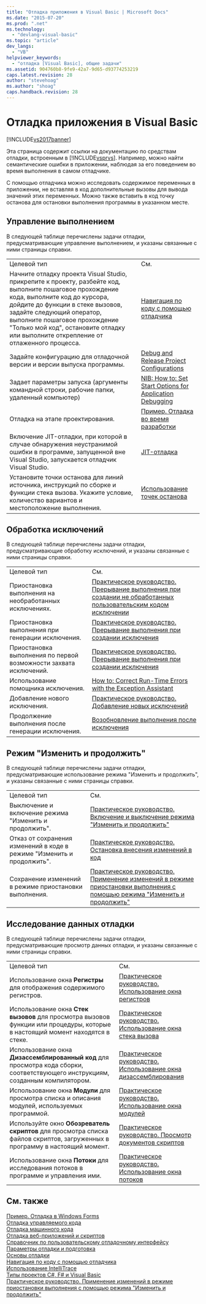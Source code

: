 ```yaml
---
title: "Отладка приложения в Visual Basic | Microsoft Docs"
ms.date: "2015-07-20"
ms.prod: ".net"
ms.technology: 
  - "devlang-visual-basic"
ms.topic: "article"
dev_langs: 
  - "VB"
helpviewer_keywords: 
  - "отладка [Visual Basic], общие задачи"
ms.assetid: 904760b8-9fe9-42a7-9d65-d93774253219
caps.latest.revision: 28
author: "stevehoag"
ms.author: "shoag"
caps.handback.revision: 28
---
```

# Отладка приложения в Visual Basic
[!INCLUDE[vs2017banner](../../visual-basic/includes/vs2017banner.md)]

Эта страница содержит ссылки на документацию по средствам отладки, встроенным в [!INCLUDE[vsprvs](../../csharp/includes/vsprvs-md.md)].  Например, можно найти семантические ошибки в приложении, наблюдая за его поведением во время выполнения в самом отладчике.  
  
 С помощью отладчика можно исследовать содержимое переменных в приложении, не вставляя в код дополнительные вызовы для вывода значений этих переменных.  Можно также вставить в код точку останова для остановки выполнения программы в указанном месте.  
  
## Управление выполнением  
 В следующей таблице перечислены задачи отладки, предусматривающие управление выполнением, и указаны связанные с ними страницы справки.  
  
|||  
|-|-|  
|Целевой тип|См.|  
|Начните отладку проекта Visual Studio, прикрепите к проекту, разбейте код, выполните пошаговое прохождение кода, выполните код до курсора, дойдите до функции в стеке вызовов, задайте следующий оператор, выполните пошаговое прохождение "Только мой код", остановите отладку или выполните открепление от отлаженного процесса.|[Навигация по коду с помощью отладчика](/visual-studio/debugger/navigating-through-code-with-the-debugger)|  
|Задайте конфигурацию для отладочной версии и версии выпуска программы.|[Debug and Release Project Configurations](http://msdn.microsoft.com/ru-ru/0440b300-0614-4511-901a-105b771b236e)|  
|Задает параметры запуска \(аргументы командной строки, рабочие папки, удаленный компьютер\)|[NIB: How to: Set Start Options for Application Debugging](http://msdn.microsoft.com/ru-ru/ce792058-7bac-4dd6-858b-466e872687b8)|  
|Отладка на этапе проектирования.|[Пример. Отладка во время разработки](../Topic/Walkthrough:%20Debugging%20at%20Design%20Time.md)|  
|Включение JIT\-отладки, при которой в случае обнаружения неустранимой ошибки в программе, запущенной вне Visual Studio, запускается отладчик Visual Studio.|[JIT\-отладка](/visual-studio/debugger/just-in-time-debugging-in-visual-studio)|  
|Установите точки останова для линий источника, инструкций по сборке и функции стека вызова.  Укажите условие, количество вариантов и местоположение выполнения.|[Использование точек останова](/visual-studio/debugger/using-breakpoints)|  
  
## Обработка исключений  
 В следующей таблице перечислены задачи отладки, предусматривающие обработку исключений, и указаны связанные с ними страницы справки.  
  
|||  
|-|-|  
|Целевой тип|См.|  
|Приостановка выполнения на необработанных исключениях.|[Практическое руководство. Прерывание выполнения при создании не обработанных пользовательским кодом исключении](../Topic/How%20to:%20Break%20on%20User-Unhandled%20Exceptions.md)|  
|Приостановка выполнения при генерации исключения.|[Практическое руководство. Прерывание выполнения при создании исключения](../Topic/How%20to:%20Break%20When%20an%20Exception%20is%20Thrown.md)|  
|Приостановка выполнения по первой возможности захвата исключений.|[Практическое руководство. Прерывание выполнения при создании исключения](../Topic/How%20to:%20Break%20When%20an%20Exception%20is%20Thrown.md)|  
|Использование помощника исключения.|[How to: Correct Run\-Time Errors with the Exception Assistant](../Topic/How%20to:%20Correct%20Run-Time%20Errors%20with%20the%20Exception%20Assistant.md)|  
|Добавление нового исключения.|[Практическое руководство. Добавление новых исключений](../Topic/How%20to:%20Add%20New%20Exceptions.md)|  
|Продолжение выполнения после генерации исключения.|[Возобновление выполнения после исключения](/visual-studio/debugger/continuing-execution-after-an-exception)|  
  
## Режим "Изменить и продолжить"  
 В следующей таблице перечислены задачи отладки, предусматривающие использование режима "Изменить и продолжить", и указаны связанные с ними страницы справки.  
  
|||  
|-|-|  
|Целевой тип|См.|  
|Выключение и включение режима "Изменить и продолжить".|[Практическое руководство. Включение и выключение режима "Изменить и продолжить"](../Topic/How%20to:%20Enable%20and%20Disable%20Edit%20and%20Continue.md)|  
|Отказ от сохранения изменений в коде в режиме "Изменить и продолжить".|[Практическое руководство. Остановка внесения изменений в код](../Topic/How%20to:%20Stop%20Code%20Changes.md)|  
|Сохранение изменений в режиме приостановки выполнения.|[Практическое руководство. Применение изменений в режиме приостановки выполнения с помощью режима "Изменить и продолжить"](../Topic/How%20to:%20Apply%20Edits%20in%20Break%20Mode%20with%20Edit%20and%20Continue.md)|  
  
## Исследование данных отладки  
 В следующей таблице перечислены задачи отладки, предусматривающие просмотр данных отладки, и указаны связанные с ними страницы справки.  
  
|||  
|-|-|  
|Целевой тип|См.|  
|Использование окна **Регистры** для отображения содержимого регистров.|[Практическое руководство. Использование окна регистров](../Topic/How%20to:%20Use%20the%20Registers%20Window.md)|  
|Использование окна **Стек вызовов** для просмотра вызовов функции или процедуры, которые в настоящий момент находятся в стеке.|[Практическое руководство. Использование окна стека вызова](../Topic/How%20to:%20Use%20the%20Call%20Stack%20Window.md)|  
|Использование окна **Дизассемблированный код** для просмотра кода сборки, соответствующего инструкциям, созданным компилятором.|[Практическое руководство. Использование окна дизассемблирования](../Topic/How%20to:%20Use%20the%20Disassembly%20Window.md)|  
|Использование окна **Модули** для просмотра списка и описания модулей, используемых программой.|[Практическое руководство. Использование окна модулей](../Topic/How%20to:%20Use%20the%20Modules%20Window.md)|  
|Используйте окно **Обозреватель скриптов** для просмотра списка файлов скриптов, загруженных в программу в настоящий момент.|[Практическое руководство. Просмотр документов скриптов](../Topic/How%20to:%20View%20Script%20Documents.md)|  
|Использование окна **Потоки** для исследования потоков в программе и управления ими.|[Практическое руководство. Использование окна потоков](../Topic/How%20to:%20Use%20the%20Threads%20Window.md)|  
  
## См. также  
 [Пример. Отладка в Windows Forms](../Topic/Walkthrough:%20Debugging%20a%20Windows%20Form.md)   
 [Отладка управляемого кода](/visual-studio/debugger/debugging-managed-code)   
 [Отладка машинного кода](/visual-studio/debugger/debugging-native-code)   
 [Отладка веб\-приложений и скриптов](/visual-studio/debugger/debugging-web-applications-and-script)   
 [Справочник по пользовательскому отладочному интерфейсу](/visual-studio/debugger/debugging-user-interface-reference)   
 [Параметры отладки и подготовка](/visual-studio/debugger/debugger-settings-and-preparation)   
 [Основы отладки](/visual-studio/debugger/debugger-basics)   
 [Навигация по коду с помощью отладчика](/visual-studio/debugger/navigating-through-code-with-the-debugger)   
 [Использование IntelliTrace](/visual-studio/debugger/intellitrace)   
 [Типы проектов C\#, F\# и Visual Basic](../Topic/Debugging%20Preparation:%20C%23,%20F%23,%20and%20Visual%20Basic%20Project%20Types.md)   
 [Практическое руководство. Применение изменений в режиме приостановки выполнения с помощью режима "Изменить и продолжить"](../Topic/How%20to:%20Apply%20Edits%20in%20Break%20Mode%20with%20Edit%20and%20Continue.md)